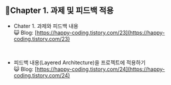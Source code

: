 ## 📝Chapter 1. 과제 및 피드백 적용

* Chater 1. 과제와 피드백 내용 <br>
😺 Blog: [https://happy-coding.tistory.com/23](https://happy-coding.tistory.com/23)
<br>

* 피드백 내용(Layered Architecture)을 프로젝트에 적용하기 <br>
😺 Blog: [https://happy-coding.tistory.com/24](https://happy-coding.tistory.com/24)
